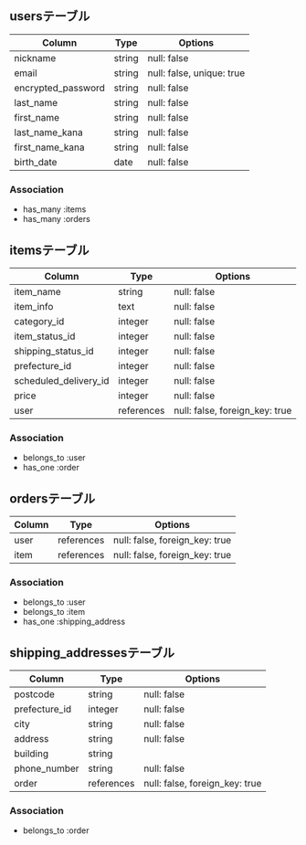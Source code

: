 ## usersテーブル

|Column              |Type    |Options      |
|--------------------|--------|-------------|
| nickname           | string | null: false |
| email              | string | null: false, unique: true |
| encrypted_password | string | null: false |
| last_name          | string | null: false |
| first_name         | string | null: false |
| last_name_kana     | string | null: false |
| first_name_kana    | string | null: false |
| birth_date         | date   | null: false |

### Association
- has_many :items
- has_many :orders


## itemsテーブル

|Column                  |Type        |Options      |
|------------------------|------------|-------------|
| item_name              | string     | null: false |
| item_info              | text       | null: false |
| category_id            | integer    | null: false |
| item_status_id         | integer    | null: false |
| shipping_status_id     | integer    | null: false |
| prefecture_id          | integer    | null: false |
| scheduled_delivery_id  | integer    | null: false |
| price                  | integer    | null: false |
| user                   | references | null: false, foreign_key: true | 

### Association
- belongs_to :user
- has_one :order


## ordersテーブル

|Column|Type|Options|
|------|----|-------|
| user | references | null: false, foreign_key: true |
| item | references | null: false, foreign_key: true |


### Association
- belongs_to :user
- belongs_to :item
- has_one :shipping_address


## shipping_addressesテーブル

|Column            |Type        |Options      |
|------------------|------------|-------------|
| postcode         | string     | null: false |
| prefecture_id    | integer    | null: false |
| city             | string     | null: false |
| address          | string     | null: false |
| building         | string     | 
| phone_number     | string     | null: false |
| order            | references | null: false, foreign_key: true | 


### Association
- belongs_to :order
